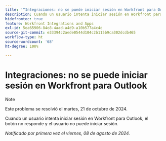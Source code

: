 ```yaml
---
title: '“Integraciones: no se puede iniciar sesión en Workfront para Outlook”'
description: Cuando un usuario intenta iniciar sesión en Workfront para Outlook, el botón no responde y el usuario no puede iniciar sesión.
hidefromtoc: true
feature: Workfront Integrations and Apps
exl-id: 5ea65906-84c8-4aad-a4d9-a10b577a4c4c
source-git-commit: e33394c2aede0544d104c2b115b9ca302dcdb465
workflow-type: ht
source-wordcount: '68'
ht-degree: 100%

---
```


# Integraciones: no se puede iniciar sesión en Workfront para Outlook

>[!NOTE]
>
>Este problema se resolvió el martes, 21 de octubre de 2024.

Cuando un usuario intenta iniciar sesión en Workfront para Outlook, el botón no responde y el usuario no puede iniciar sesión.

_Notificado por primera vez el viernes, 08 de agosto de 2024._
